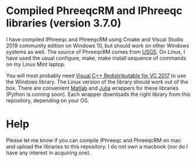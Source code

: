 # Compiled PhreeqcRM and IPhreeqc libraries (version 3.7.0)
I have compiled IPhreeqc and PhreeqcRM using Cmake and Visual Studio 2019 community edition on Windows 10, but should work on other Windows systems as well. The source of PhreeqcRM comes from [USGS](https://www.usgs.gov/software/phreeqc-version-3). On Linux, I have used the usual configure, make, make install sequence of commands on my Linux Mint laptop.

You will most probably need [Visual C++ Redistributable for VC 2017](https://go.microsoft.com/fwlink/?LinkId=746572) to use the Windows library. The Linux version of the library should work out of the box. There are convenient [Matlab](https://github.com/simulkade/PhreeqcMatlab) and [Julia](https://github.com/simulkade/JPhreeqc.jl) wrappers for these libraries (Python is coming soon). Each wrapper downloads the right library from this repository, depending on your OS.

# Help
Please let me know if you can compile IPhreeqc and PhreeqcRM on mac and upload the libraries to this repository. I do not own a macbook (nor do I have any interest in acquiring one).
